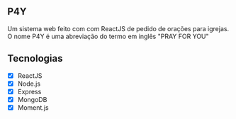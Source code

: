 ## P4Y

Um sistema web feito com com ReactJS de pedido de orações para igrejas.
O nome P4Y é uma abreviação do termo em inglês "PRAY FOR YOU"

## Tecnologias

- [x] ReactJS
- [x] Node.js
- [x] Express
- [x] MongoDB
- [x] Moment.js
